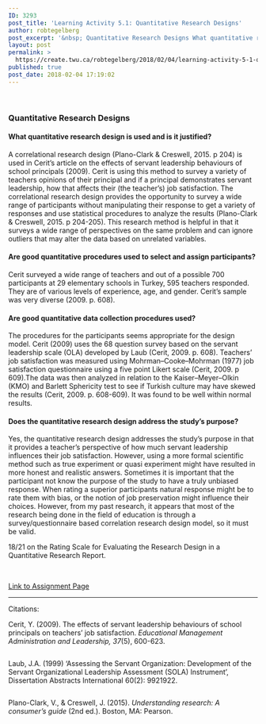 ```yaml
---
ID: 3293
post_title: 'Learning Activity 5.1: Quantitative Research Designs'
author: robtegelberg
post_excerpt: '&nbsp; Quantitative Research Designs What quantitative research design is used and is it justified? A correlational research design (Plano-Clark &amp; Creswell, 2015. p 204) is used in&nbsp;Cerit&rsquo;s article on the effects of servant leadership behaviours of school principals (2009). Cerit is using this method to survey a variety of teachers opinions of their principal and [&hellip;]'
layout: post
permalink: >
  https://create.twu.ca/robtegelberg/2018/02/04/learning-activity-5-1-quantitative-research-designs/
published: true
post_date: 2018-02-04 17:19:02
---
```

<p>&nbsp;</p>
<h3>Quantitative Research Designs</h3>
<h4>What quantitative research design is used and is it justified?</h4>
<p>A correlational research design (Plano-Clark &amp; Creswell, 2015. p 204) is used in Cerit&#8217;s article on the effects of servant leadership behaviours of school principals (2009). Cerit is using this method to survey a variety of teachers opinions of their principal and if a principal demonstrates servant leadership, how that affects their (the teacher&#8217;s) job satisfaction. The correlational research design provides the opportunity to survey a wide range of participants without manipulating their response to get a variety of responses and use statistical procedures to analyze the results (Plano-Clark &amp; Creswell, 2015. p 204-205). This research method is helpful in that it surveys a wide range of perspectives on the same problem and can ignore outliers that may alter the data based on unrelated variables.</p>
<h4>Are good quantitative procedures used to select and assign participants?</h4>
<p>Cerit surveyed a wide range of teachers and out of a possible 700 participants at 29 elementary schools in Turkey, 595 teachers responded. They are of various levels of experience, age, and gender. Cerit&#8217;s sample was very diverse (2009. p. 608).</p>
<h4>Are good quantitative data collection procedures used?</h4>
<p>The procedures for the participants seems appropriate for the design model. Cerit (2009) uses the 68 question survey based on the servant leadership scale (OLA) developed by Laub (Cerit, 2009. p. 608). Teachers’ job satisfaction was measured using Mohrman–Cooke–Mohrman (1977) job satisfaction questionnaire using a five point Likert scale (Cerit, 2009. p 609).The data was then analyzed in relation to the Kaiser–Meyer–Olkin (KMO) and Barlett Sphericity test to see if Turkish culture may have skewed the results (Cerit, 2009. p. 608-609). It was found to be well within normal results.</p>
<h4>Does the quantitative research design address the study’s purpose?</h4>
<p>Yes, the quantitative research design addresses the study&#8217;s purpose in that it provides a teacher&#8217;s perspective of how much servant leadership influences their job satisfaction. However, using a more formal scientific method such as true experiment or quasi experiment might have resulted in more honest and realistic answers. Sometimes it is important that the participant not know the purpose of the study to have a truly unbiased response. When rating a superior participants natural response might be to rate them with bias, or the notion of job preservation might influence their choices. However, from my past research, it appears that most of the research being done in the field of education is through a survey/questionnaire based correlation research design model, so it must be valid.</p>
<p>18/21 on the Rating Scale for Evaluating the Research Design in a Quantitative Research Report.</p>
<p>&nbsp;</p>
<p><a href="https://create.twu.ca/ldrs591-sp18/unit-5-learning-activities/">Link to Assignment Page</a></p>
<hr />
<p>Citations:</p>
<p>Cerit, Y. (2009). The effects of servant leadership behaviours of school principals on teachers’ job satisfaction. <em>Educational Management Administration and Leadership, 37</em>(5), 600-623.</p>
<div class="page" title="Page 20">
<div class="layoutArea">
<div class="column">
<p>Laub, J.A. (1999) ‘Assessing the Servant Organization: Development of the Servant Organizational Leadership Assessment (SOLA) Instrument’, Dissertation Abstracts International 60(2): 9921922.</p>
</div>
</div>
</div>
<p>Plano-Clark, V., &amp; Creswell, J. (2015). <em>Understanding research: A consumer’s guide</em> (2nd ed.). Boston, MA: Pearson.</p>